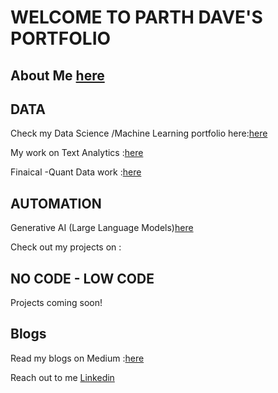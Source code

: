 # WELCOME TO PARTH DAVE'S PORTFOLIO 

## About Me [here](aboutme.md)

## DATA 
Check my Data Science /Machine Learning portfolio here:[here](ML.md)

My work on Text Analytics :[here](NLP.md)

Finaical -Quant Data work :[here](finance.md)

## AUTOMATION

Generative AI (Large Language Models)[here](genai.md)

Check out my projects on : 

## NO CODE - LOW CODE 
 Projects coming soon! 

## Blogs 

Read my blogs on Medium :[here](medium.md)

Reach out to me [Linkedin](https://www.linkedin.com/in/parth-dave-a98612b7/)
